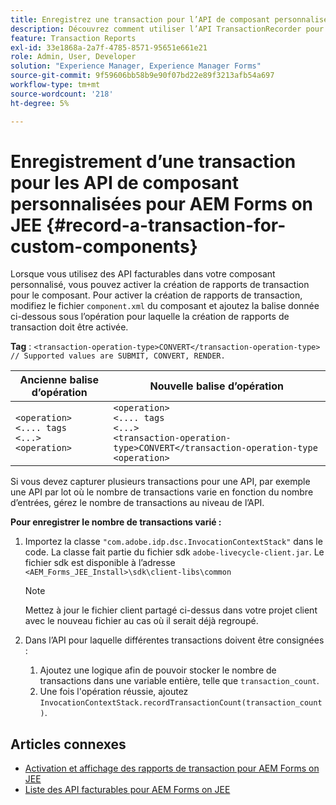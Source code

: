 ```yaml
---
title: Enregistrez une transaction pour l’API de composant personnalisé pour AEM Forms on JEE.
description: Découvrez comment utiliser l’API TransactionRecorder pour enregistrer les transactions pour le composant personnalisé.
feature: Transaction Reports
exl-id: 33e1868a-2a7f-4785-8571-95651e661e21
role: Admin, User, Developer
solution: "Experience Manager, Experience Manager Forms"
source-git-commit: 9f59606bb58b9e90f07bd22e89f3213afb54a697
workflow-type: tm+mt
source-wordcount: '218'
ht-degree: 5%

---
```


# Enregistrement d’une transaction pour les API de composant personnalisées pour AEM Forms on JEE {#record-a-transaction-for-custom-components}

Lorsque vous utilisez des API facturables dans votre composant personnalisé, vous pouvez activer la création de rapports de transaction pour le composant. Pour activer la création de rapports de transaction, modifiez le fichier `component.xml` du composant et ajoutez la balise donnée ci-dessous sous l’opération pour laquelle la création de rapports de transaction doit être activée.

**Tag** : `<transaction-operation-type>CONVERT</transaction-operation-type> // Supported values are SUBMIT, CONVERT, RENDER.`

| Ancienne balise d’opération | Nouvelle balise d’opération |
| ----------- | ----------- |
| `<operation>`<br> `<.... tags`<br>`<...>`<br>`<operation>` | `<operation>`<br> `<.... tags`<br>`<...>`<br>`<transaction-operation-type>CONVERT</transaction-operation-type`<br>`<operation>` |

Si vous devez capturer plusieurs transactions pour une API, par exemple une API par lot où le nombre de transactions varie en fonction du nombre d’entrées, gérez le nombre de transactions au niveau de l’API.

**Pour enregistrer le nombre de transactions varié :**

1. Importez la classe `"com.adobe.idp.dsc.InvocationContextStack"` dans le code. La classe fait partie du fichier sdk `adobe-livecycle-client.jar`. Le fichier sdk est disponible à l’adresse `<AEM_Forms_JEE_Install>\sdk\client-libs\common`

   >[!NOTE]
   > Mettez à jour le fichier client partagé ci-dessus dans votre projet client avec le nouveau fichier au cas où il serait déjà regroupé.

1. Dans l’API pour laquelle différentes transactions doivent être consignées :
   1. Ajoutez une logique afin de pouvoir stocker le nombre de transactions dans une variable entière, telle que `transaction_count`.
   1. Une fois l&#39;opération réussie, ajoutez `InvocationContextStack.recordTransactionCount(transaction_count)`.

<!--For example, you can set count for your custom component by importing class `"com.adobe.idp.dsc.InvocationContextStack"` in the code available at `adobe-livecycle-client.jar`  and determine the transaction count basis API input/result and add (In this case we add count is equal to 3):
`InvocationContextStack.recordTransactionCount(<count>).` to 
`InvocationContextStack.recordTransactionCount(3)`.-->

## Articles connexes

* [Activation et affichage des rapports de transaction pour AEM Forms on JEE](/help/forms/using/transaction-report-overview-jee.md)
* [Liste des API facturables pour AEM Forms on JEE](/help/forms/using/transaction-reports-billable-apis-jee.md)

